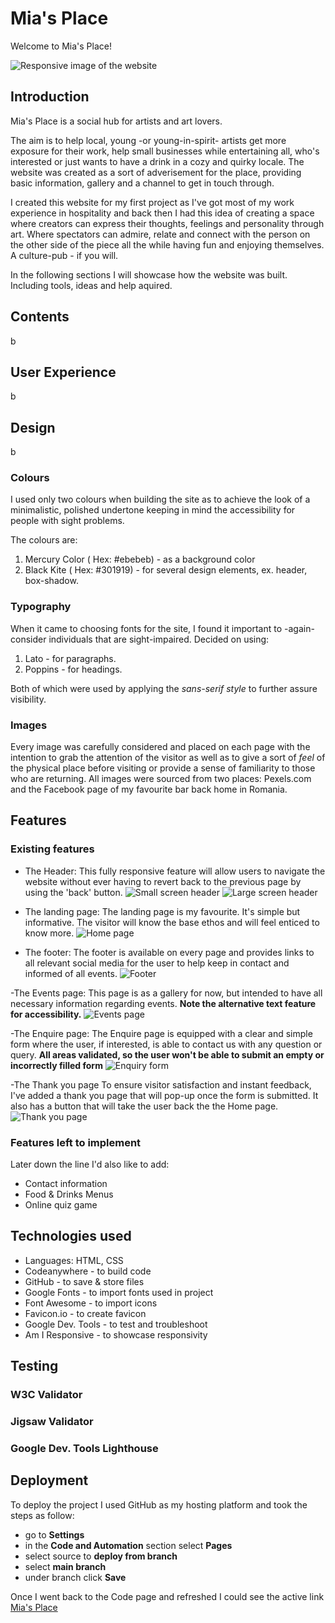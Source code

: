 # Mia's Place

Welcome to Mia's Place!

![Responsive image of the website](https://github.com/tmea-farkas/mias_place/blob/main/assets/images/responsive.png)

## Introduction

Mia's Place is a social hub for artists and art lovers.

The aim is to help local, young -or young-in-spirit- artists get more exposure for their work, help small businesses while entertaining all, who's interested or just wants to have a drink in a cozy and quirky locale.
The website was created as a sort of adverisement for the place, providing basic information, gallery and a channel to get in touch through.

I created this website for my first project as I've got most of my work experience in hospitality and back then I had this idea of creating a space where creators can express their thoughts, feelings and personality through art.
Where spectators can admire, relate and connect with the person on the other side of the piece all the while having fun and enjoying themselves. A culture-pub - if you will.

In the following sections I will showcase how the website was built. Including tools, ideas and help aquired.

## Contents

 b

## User Experience

b

## Design

b

### Colours

I used only two colours when building the site as to achieve the look of a minimalistic, polished undertone keeping in mind the accessibility for people with sight problems.

The colours are:

1. Mercury Color ( Hex: #ebebeb) - as a background color
2. Black Kite ( Hex: #301919) - for several design elements, ex. header, box-shadow.

### Typography

When it came to choosing fonts for the site, I found it important to -again- consider individuals that are sight-impaired. 
Decided on using:

1. Lato - for paragraphs.
2. Poppins - for headings.

Both of which were used by applying the *sans-serif style* to further assure visibility.

### Images

Every image was carefully considered and placed on each page with the intention to grab the attention of the visitor as well as to give a sort of *feel* of the physical place before visiting or provide a sense of familiarity to those who are returning.
All images were sourced from two places: Pexels.com and the Facebook page of my favourite bar back home in Romania.

## Features

### Existing features

- The Header:
This fully responsive feature will allow users to navigate the website without ever having to revert back to the previous page by using the 'back' button.
![Small screen header](<https://github.com/tmea-farkas/mias_place/blob/main/assets/images/mobile-header.png>)
![Large screen header](<https://github.com/tmea-farkas/mias_place/blob/main/assets/images/header.png>)

- The landing page:
The landing page is my favourite. It's simple but informative.
The visitor will know the base ethos and will feel enticed to know more.
![Home page](<https://github.com/tmea-farkas/mias_place/blob/main/assets/images/home-page.png>)

- The footer:
The footer is available on every page and provides links to all relevant social media for the user to help keep in contact and informed of all events.
![Footer](<https://github.com/tmea-farkas/mias_place/blob/main/assets/images/footer.png>)

-The Events page:
This page is as a gallery for now, but intended to have all necessary information regarding events. **Note the alternative text feature for accessibility.**
![Events page](<https://github.com/tmea-farkas/mias_place/blob/main/assets/images/alt-text.png>)

-The Enquire page:
The Enquire page is equipped with a clear and simple form where the user, if interested, is able to contact us with any question or query. **All areas validated, so the user won't be able to submit an empty or incorrectly filled form**
![Enquiry form](<https://github.com/tmea-farkas/mias_place/blob/main/assets/images/form.png>)

-The Thank you page
To ensure visitor satisfaction and instant feedback, I've added a thank you page that will pop-up once the form is submitted. It also has a button that will take the user back the the Home page.
![Thank you page](<https://github.com/tmea-farkas/mias_place/blob/main/assets/images/thankyou-page.png>)

### Features left to implement

Later down the line I'd also like to add:

- Contact information
- Food & Drinks Menus
- Online quiz game

## Technologies used

- Languages: HTML, CSS
- Codeanywhere - to build code
- GitHub - to save & store files
- Google Fonts - to import fonts used in project
- Font Awesome - to import icons
- Favicon.io - to create favicon
- Google Dev. Tools - to test and troubleshoot
- Am I Responsive - to showcase responsivity

## Testing

### W3C Validator

### Jigsaw Validator

### Google Dev. Tools Lighthouse

## Deployment

To deploy the project I used GitHub as my hosting platform and took the steps as follow:

- go to **Settings**
- in the **Code and Automation** section select **Pages**
- select source to **deploy from branch**
- select **main branch**
- under branch click **Save**

Once I went back to the Code page and refreshed I could see the active link
[Mia's Place](<https://tmea-farkas.github.io/mias_place/>)
